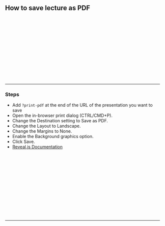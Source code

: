 ## How to save lecture as PDF


&nbsp;

&nbsp;

&nbsp;

&nbsp;

&nbsp;

&nbsp;

&nbsp;

---

### Steps

* Add ```?print-pdf``` at the end of the URL of the presentation you want to save
* Open the in-browser print dialog (CTRL/CMD+P).
* Change the Destination setting to Save as PDF.
* Change the Layout to Landscape.
* Change the Margins to None.
* Enable the Background graphics option.
* Click Save.
* <a href="https://github.com/hakimel/reveal.js/">Reveal.js Documentation</a>


&nbsp;

&nbsp;

&nbsp;

&nbsp;

&nbsp;

&nbsp;

&nbsp;

---
